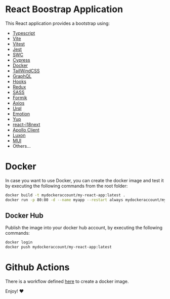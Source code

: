 # React Boostrap Application
This React application provides a bootstrap using:

* [Typescript](https://www.typescriptlang.org/)
* [Vite](https://vitejs.dev/)
* [Vitest](https://vitest.dev/)
* [Jest](https://jestjs.io/)
* [SWC](https://swc.rs/)
* [Cypress](https://www.cypress.io/)
* [Docker](https://www.docker.com/)
* [TailWindCSS](https://tailwindcss.com/)
* [GraphQL](https://graphql.org/)
* [Hooks](https://react.dev/reference/react)
* [Redux](https://react-redux.js.org/)
* [SASS](https://sass-lang.com/)
* [Formik](https://formik.org/)
* [Axios](https://axios-http.com/)
* [Urql](https://formidable.com/open-source/urql/)
* [Emotion](https://emotion.sh/docs/introduction)
* [Yup](https://github.com/jquense/yup)
* [react-i18next](https://react.i18next.com/)
* [Apollo Client](https://www.apollographql.com/docs/react/)
* [Luxon](https://moment.github.io/luxon/#/)
* [MUI](https://mui.com/)
* Others... 

# Docker
In case you want to use Docker, you can create the docker image and test it by executing the following commands from the root folder:
```bash
docker build -t mydockeraccount/my-react-app:latest .
docker run -p 80:80 -d --name myapp --restart always mydockeraccount/my-react-app:latest
```
## Docker Hub
Publish the image into your docker hub account, by executing the following commands:
```bash
docker login
docker push mydockeraccount/my-react-app:latest
```

# Github Actions

There is a workflow defined [here](./.github/workflows/docker-image.yml) to create a docker image. 

Enjoy! :heart:

